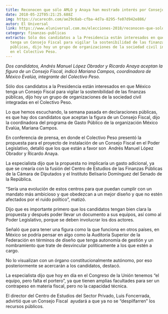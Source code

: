 ```yaml
---
title: Reconocen que sólo AMLO y Anaya han mostrado interés por Consejo Fiscal
date: 2018-05-22T05:21:25.688Z
img: https://ucarecdn.com/ae29c6ab-cfba-4d7a-8295-fe07d942e886/
autor: El Universal
link: https://www.eluniversal.com.mx/elecciones-2018/reconocen-que-solo-amlo-y-anaya-han-mostrado-interes-por-consejo-fiscal
category: finanzas-publicas
extracto: Sólo dos candidatos a la Presidencia están interesados en que México
  tenga un Consejo Fiscal para vigilar la sostenibilidad de las finanzas
  públicas, dijo hoy un grupo de organizaciones de la sociedad civil integradas
  en el Colectivo Peso.
---
```

*Dos candidatos, Andrés Manuel López Obrador y Ricardo Anaya aceptan la figura de un Consejo Fiscal, indicó Mariana Campos, coordinadora de México Evalúa, integrante del Colectivo Peso.*

Sólo dos candidatos a la Presidencia están interesados en que México tenga un Consejo Fiscal para vigilar la sostenibilidad de las finanzas públicas, dijo hoy un grupo de organizaciones de la sociedad civil integradas en el Colectivo Peso.

Lo que hemos escuchando, la semana pasada en declaraciones públicas, es que hay dos candidatos que aceptan la figura de un Consejo Fiscal, dijo la coordinadora del programa de Gasto Público de la organización México Evalúa, Mariana Campos.

En conferencia de prensa, en donde el Colectivo Peso presentó la propuesta para el proyecto de instalación de un Consejo Fiscal en el Poder Legislativo, detalló que los que están a favor son  Andrés Manuel López Obrador y Ricardo Anaya.

La especialista dijo que la propuesta no implicaría un gasto adicional, ya que se crearía con la fusión del Centro de Estudios de las Finanzas Públicas de la Cámara de Diputados y el Instituto Belisario Domínguez del Senado de la República.

“Sería una evolución de estos centros para que puedan cumplir con un mandato más ambicioso y que obedezcan a un mejor diseño y que no estén afectados por el ruido político”, matizó.

Dijo que es importante primero que los candidatos tengan bien clara la propuesta y después poder llevar un documento a sus equipos, así como al Poder Legislativo, porque se deben involucrar los dos actores.

Señaló que para tener una figura como la que funciona en otros países, en México se podría pensar en algo como la Auditoría Superior de la Federación en términos de diseño que tenga autonomía de gestión y un nombramiento que trate de desvincular políticamente a los que estén a cargo.

No lo visualizan con un órgano constitucionalmente autónomo, por eso posteriormente se acercarán a los candidatos, destacó.

La especialista dijo que hoy en día en el Congreso de la Unión tenemos “el equipo, pero falta el portero”, ya que tienen amplias facultades para ser un contrapeso en materia fiscal, pero no la capacidad técnica.

El director del Centro de Estudios del Sector Privado, Luis Foncerrada, advirtió que un Consejo Fiscal  ayudará a que ya no se “despilfarren” los recursos públicos.